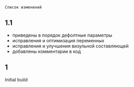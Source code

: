 `Список изменений`
## 1.1
- приведены в порядок дефолтные параметры
- исправления и оптимизация переменных
- исправления и улучшения визульной составляющей
- добавлены комментарии в код

## 1
Initial build